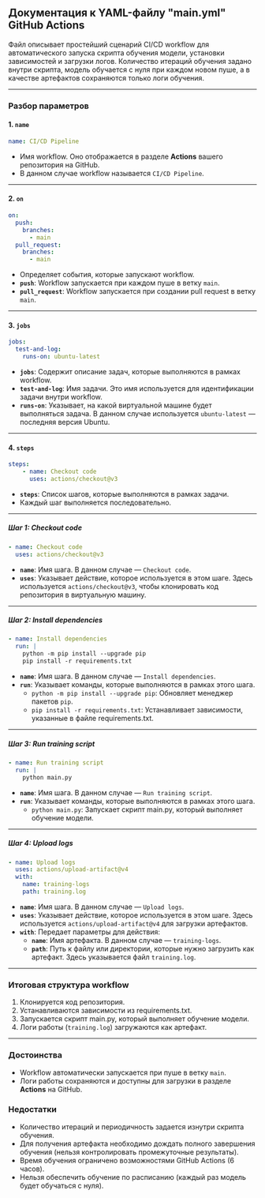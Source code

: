 ## Документация к YAML-файлу "main.yml" GitHub Actions

Файл описывает простейший сценарий CI/CD workflow для автоматического запуска скрипта обучения модели, установки зависимостей и загрузки логов. Количество итераций обучения задано внутри скрипта, модель обучается с нуля при каждом новом пуше, а в качестве артефактов сохраняются только логи обучения.

---

### Разбор параметров

#### 1. **`name`**
```yaml
name: CI/CD Pipeline
```
- Имя workflow. Оно отображается в разделе **Actions** вашего репозитория на GitHub.
- В данном случае workflow называется `CI/CD Pipeline`.

---

#### 2. **`on`**
```yaml
on:
  push:
    branches:
      - main
  pull_request:
    branches:
      - main
```
- Определяет события, которые запускают workflow.
- **`push`**: Workflow запускается при каждом пуше в ветку `main`.
- **`pull_request`**: Workflow запускается при создании pull request в ветку `main`.

---

#### 3. **`jobs`**
```yaml
jobs:
  test-and-log:
    runs-on: ubuntu-latest
```
- **`jobs`**: Содержит описание задач, которые выполняются в рамках workflow.
- **`test-and-log`**: Имя задачи. Это имя используется для идентификации задачи внутри workflow.
- **`runs-on`**: Указывает, на какой виртуальной машине будет выполняться задача. В данном случае используется `ubuntu-latest` — последняя версия Ubuntu.

---

#### 4. **`steps`**
```yaml
steps:
    - name: Checkout code
      uses: actions/checkout@v3
```
- **`steps`**: Список шагов, которые выполняются в рамках задачи.
- Каждый шаг выполняется последовательно.

---

##### Шаг 1: **Checkout code**
```yaml
- name: Checkout code
  uses: actions/checkout@v3
```
- **`name`**: Имя шага. В данном случае — `Checkout code`.
- **`uses`**: Указывает действие, которое используется в этом шаге. Здесь используется `actions/checkout@v3`, чтобы клонировать код репозитория в виртуальную машину.

---

##### Шаг 2: **Install dependencies**
```yaml
- name: Install dependencies
  run: |
    python -m pip install --upgrade pip
    pip install -r requirements.txt
```
- **`name`**: Имя шага. В данном случае — `Install dependencies`.
- **`run`**: Указывает команды, которые выполняются в рамках этого шага.
  - `python -m pip install --upgrade pip`: Обновляет менеджер пакетов `pip`.
  - `pip install -r requirements.txt`: Устанавливает зависимости, указанные в файле requirements.txt.

---

##### Шаг 3: **Run training script**
```yaml
- name: Run training script
  run: |
    python main.py
```
- **`name`**: Имя шага. В данном случае — `Run training script`.
- **`run`**: Указывает команды, которые выполняются в рамках этого шага.
  - `python main.py`: Запускает скрипт main.py, который выполняет обучение модели.

---

##### Шаг 4: **Upload logs**
```yaml
- name: Upload logs
  uses: actions/upload-artifact@v4
  with:
    name: training-logs
    path: training.log
```
- **`name`**: Имя шага. В данном случае — `Upload logs`.
- **`uses`**: Указывает действие, которое используется в этом шаге. Здесь используется `actions/upload-artifact@v4` для загрузки артефактов.
- **`with`**: Передает параметры для действия:
  - **`name`**: Имя артефакта. В данном случае — `training-logs`.
  - **`path`**: Путь к файлу или директории, которые нужно загрузить как артефакт. Здесь указывается файл `training.log`.

---

### Итоговая структура workflow
1. Клонируется код репозитория.
2. Устанавливаются зависимости из requirements.txt.
3. Запускается скрипт main.py, который выполняет обучение модели.
4. Логи работы (`training.log`) загружаются как артефакт.

---

### Достоинства
- Workflow автоматически запускается при пуше в ветку `main`.
- Логи работы сохраняются и доступны для загрузки в разделе **Actions** на GitHub.

### Недостатки
- Количество итераций и периодичность задается изнутри скрипта обучения.
- Для получения артефакта необходимо дождать полного завершения обучения (нельзя контролировать промежуточные результаты).
- Время обучения ограничено возможностями GitHub Actions (6 часов).
- Нельзя обеспечить обучение по расписанию (каждый раз модель будет обучаться с нуля).